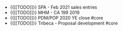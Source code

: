 - {{[[TODO]]}} SPA - Feb 2021 sales entries 
- {{[[TODO]]}} MHM - CA 199 2019
- {{[[TODO]]}} PDM/POP 2020 YE close #core
- {{[[TODO]]}} Tribeca - Proposal development #core

